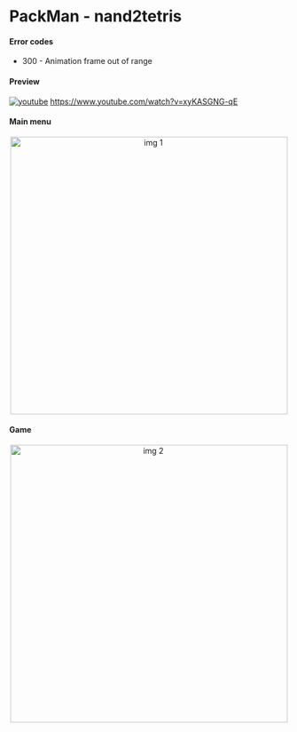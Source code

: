 # PackMan - nand2tetris
####  Error codes
- 300 - Animation frame out of range

####  Preview
[![youtube](https://user-images.githubusercontent.com/30002800/209565736-2201c921-71c8-42b1-93e0-783e7dc57087.PNG)](https://www.youtube.com/watch?v=xyKASGNG-qE)
https://www.youtube.com/watch?v=xyKASGNG-qE

####  Main menu
<p align="center">
  <img width="500px" height="auto" src="https://user-images.githubusercontent.com/30002800/209565288-4e13d1e0-ecb3-4636-95a8-d7d0f79ea8f8.PNG" alt="img 1"/>
</p>

####  Game
<p align="center">
  <img width="500px" height="auto" src="https://user-images.githubusercontent.com/30002800/209565296-78f0f538-5885-4efb-aa08-402d1679311f.png" alt="img 2"/>
</p>
